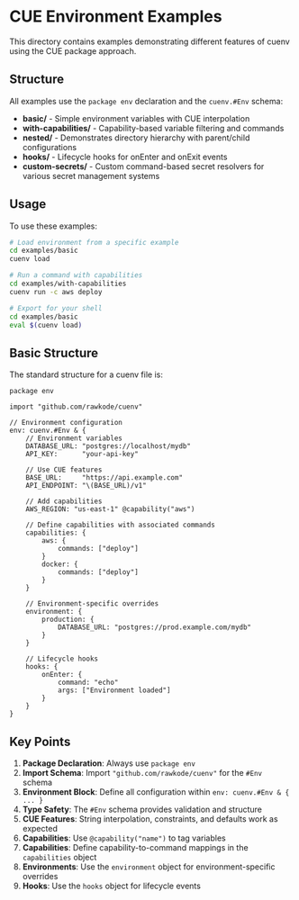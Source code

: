 # CUE Environment Examples

This directory contains examples demonstrating different features of cuenv using the CUE package approach.

## Structure

All examples use the `package env` declaration and the `cuenv.#Env` schema:

- **basic/** - Simple environment variables with CUE interpolation
- **with-capabilities/** - Capability-based variable filtering and commands
- **nested/** - Demonstrates directory hierarchy with parent/child configurations
- **hooks/** - Lifecycle hooks for onEnter and onExit events
- **custom-secrets/** - Custom command-based secret resolvers for various secret management systems

## Usage

To use these examples:

```bash
# Load environment from a specific example
cd examples/basic
cuenv load

# Run a command with capabilities
cd examples/with-capabilities
cuenv run -c aws deploy

# Export for your shell
cd examples/basic
eval $(cuenv load)
```

## Basic Structure

The standard structure for a cuenv file is:

```cue
package env

import "github.com/rawkode/cuenv"

// Environment configuration
env: cuenv.#Env & {
    // Environment variables
    DATABASE_URL: "postgres://localhost/mydb"
    API_KEY:      "your-api-key"

    // Use CUE features
    BASE_URL:     "https://api.example.com"
    API_ENDPOINT: "\(BASE_URL)/v1"

    // Add capabilities
    AWS_REGION: "us-east-1" @capability("aws")

    // Define capabilities with associated commands
    capabilities: {
        aws: {
            commands: ["deploy"]
        }
        docker: {
            commands: ["deploy"]
        }
    }

    // Environment-specific overrides
    environment: {
        production: {
            DATABASE_URL: "postgres://prod.example.com/mydb"
        }
    }

    // Lifecycle hooks
    hooks: {
        onEnter: {
            command: "echo"
            args: ["Environment loaded"]
        }
    }
}
```

## Key Points

1. **Package Declaration**: Always use `package env`
2. **Import Schema**: Import `"github.com/rawkode/cuenv"` for the `#Env` schema
3. **Environment Block**: Define all configuration within `env: cuenv.#Env & { ... }`
4. **Type Safety**: The `#Env` schema provides validation and structure
5. **CUE Features**: String interpolation, constraints, and defaults work as expected
6. **Capabilities**: Use `@capability("name")` to tag variables
7. **Capabilities**: Define capability-to-command mappings in the `capabilities` object
8. **Environments**: Use the `environment` object for environment-specific overrides
9. **Hooks**: Use the `hooks` object for lifecycle events
